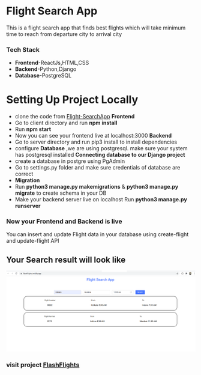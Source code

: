 # Flight Search App
This is a flight search app that finds best flights which will take minimum time to reach from departure city to arrival city
### Tech Stack
* **Frontend**-ReactJs,HTML,CSS
* **Backend**-Python,Django
* **Database**-PostgreSQL

# Setting Up Project Locally 
* clone the code from [Flight-SearchApp](https://github.com/imshivndra/Flight-SearchApp)
**Frontend**
* Go to client directory and run **npm install**
* Run **npm start**
* Now you can see your frontend live at localhost:3000 
**Backend**
* Go to server directory and run pip3 install to install dependencies
* configure **Database** ,we are using postgresql. make sure your system has postgresql installed 
 **Connecting database to our Django project**
 * create a database in postgre using PgAdmin
 * Go to settings.py folder and make sure credentials of database are correct
 * **Migration**
 * Run **python3 manage.py makemigrations** & **python3 manage.py migrate**  to create schema in your DB
 * Make your backend server live on localhost Run **python3 manage.py runserver**
 
 ### Now your Frontend and Backend is  live
 You can insert and update Flight data in your database using create-flight  and update-flight API
  ## Your Search result will look like  
  ![Front end view](https://github.com/imshivndra/Flight-SearchApp/blob/master/FligtAppSS.png?raw=true)
  ### visit project [FlashFlights](https://flashflights.netlify.app/)
  
 



